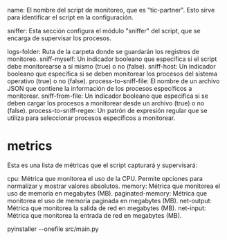 

name: El nombre del script de monitoreo, que es "tic-partner". Esto sirve para identificar el script en la configuración.

sniffer: Esta sección configura el módulo "sniffer" del script, que se encarga de supervisar los procesos.

logs-folder: Ruta de la carpeta donde se guardarán los registros de monitoreo.
sniff-myself: Un indicador booleano que especifica si el script debe monitorearse a sí mismo (true) o no (false).
sniff-host: Un indicador booleano que especifica si se deben monitorear los procesos del sistema operativo (true) o no (false).
process-to-sniff-file: El nombre de un archivo JSON que contiene la información de los procesos específicos a monitorear.
sniff-from-file: Un indicador booleano que especifica si se deben cargar los procesos a monitorear desde un archivo (true) o no (false).
process-to-sniff-regex: Un patrón de expresión regular que se utiliza para seleccionar procesos específicos a monitorear.

# metrics
Esta es una lista de métricas que el script capturará y supervisará:

cpu: Métrica que monitorea el uso de la CPU. Permite opciones para normalizar y mostrar valores absolutos.
memory: Métrica que monitorea el uso de memoria en megabytes (MB).
paginated-memory: Métrica que monitorea el uso de memoria paginada en megabytes (MB).
net-output: Métrica que monitorea la salida de red en megabytes (MB).
net-input: Métrica que monitorea la entrada de red en megabytes (MB).


pyinstaller --onefile src/main.py
